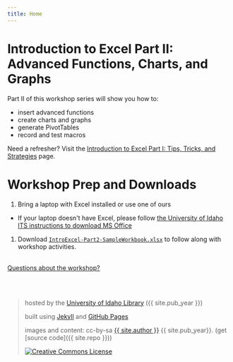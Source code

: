 ```yaml
---
title: Home
---
```

# Introduction to Excel Part II: Advanced Functions, Charts, and Graphs

Part II of this workshop series will show you how to:
- insert advanced functions 
- create charts and graphs
- generate PivotTables
- record and test macros

Need a refresher? Visit the <a href="https://jylisadoney.github.io/intro-excel-1/" target="_blank">Introduction to Excel Part I: Tips, Tricks, and Strategies</a> page.

# Workshop Prep and Downloads 

1. Bring a laptop with Excel installed or use one of ours
  * If your laptop doesn't have Excel, please follow <a href="https://www.uidaho.edu/infrastructure/its/self-help/ms-office?" target="_blank">the University of Idaho ITS instructions to download MS Office</a>
1. Download <a href="files/IntroExcel-Part2-SampleWorkbook.xlsx" target="_blank">`IntroExcel-Part2-SampleWorkbook.xlsx`</a> to follow along with workshop activities.

<br>
<a href="https://vivo.nkn.uidaho.edu/vivo/display/n104190" target="_blank">Questions about the workshop?</a>

<br><br>
> hosted by the <a href="https://www.lib.uidaho.edu/" target="_blank">University of Idaho Library</a> ({{ site.pub_year }})
>
> built using [Jekyll](https://jekyllrb.com/) and [GitHub Pages](https://pages.github.com/)
>
> images and content: cc-by-sa <a href="https://github.com/{{ site.github_username }}">{{ site.author }}</a> {{ site.pub_year}}. (get [source code]({{ site.repo }}))
>
> <a href="http://creativecommons.org/licenses/by-sa/4.0/" rel="license"><img style="border-width: 0;" src="https://i.creativecommons.org/l/by-sa/4.0/88x31.png" alt="Creative Commons License" /></a>
